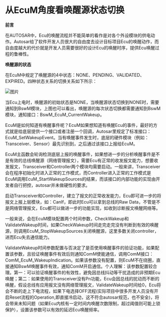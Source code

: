 # 从EcuM角度看唤醒源状态切换

**前言**

​    在AUTOSAR中，Ecu的唤醒流程并不能简单的看作是对各个外设模块的供电动作。Autosar给了软件开发人员很大的自由度去设计目标项目Ecu的唤醒动作，而自由度越大的代价就是开发人员需要很好的设计Ecu的唤醒时序，提供Ecu唤醒过程的鲁棒性。

**唤醒源的状态**

   在EcuM中规定了唤醒源的4中状态：NONE、PENDING、VALIDATED、EXPIRED。四种状态关系的切换关系如下所示：

![图片](https://mmbiz.qpic.cn/mmbiz_png/eEEQvxEw8vyDjHyv777XHFEswPTSXFSxtz8NFqpPqia1aDyuX1Bj8OCuJyZnRuQZt0LwVjPk2M72MZ8wia6rCu9g/640?wx_fmt=png&wxfrom=5&wx_lazy=1&wx_co=1)

​    当Ecu上电时，唤醒源的初始状态是NONE，当唤醒源状态切换到NONE时，需要通知到BswM模块，上图也可以看出，唤醒源的每次状态切换都需要通知到BswM模块，通知接口：BswM_EcuM_CurrentWakeup。



​    EcuM是如何知道有唤醒事件呢？EcuM如果想知道有唤醒Ecu的事件，最好的方式就是给底层提供一个接口或者注册一个回调，Autosar里规定了标准接口：EcuM_SetWakeupEvent。当有唤醒事件发生时，底层的硬件模块（例如：Transceiver、Sensor）最先识别到，之后通过该接口上报给EcuM。

​    EcuM主函数会轮询检测底层上报的唤醒事件，如果想进一步的分析唤醒事件是不是有效的总线唤醒源（网络管理报文），需要Ecu有正常的收发报文能力，想要收发报文，Transceiver和Controller两个模块均需要启动。一般来讲，Transceiver会在程序初始化时进入正常的工作模式，而Controller进入正常的工作模式是EcuM调用EcuM_StartWakeupSources的结果，而该接口的内部功能的实现由开发者自行把控，autosar并未做硬性的要求。

​    启动Transceiver和Controller，建立了报文的正常收发能力，Ecu即可进一步的将报文上报上层模块，如：CanIf，即此时Ecu可以拿到总线的Raw Data，不管是不是网络管理报文，Ecu都可以做进一步的功能实现，如收到诊断报文唤醒网络等。

   一般来说，会在EcuM模块配置两个时间参数，CheckWakeup和ValidateWakeup时间，如果CheckWakeup时间走完走完没有判断到有效的唤醒源，则调用EcuM_StopWakeupSources关闭唤醒源，这里多数关闭controller，进而Ecu失去通信能力。

​    ValidateWakeup时间参数配置与否决定了是否使用唤醒事件的验证功能，如果配置该参数，且验证唤醒事件有效后则通知ComM使能通信，调用ComM接口：ComM_EcuM_WakeupIndication。如果该参数没有配置，则EcuM不在绕圈，直接通知BswM唤醒事件有效，通知ComM开启通信。个人理解：该参数配置较合理。第一：可以验证唤醒事件的有效性，避免因总线抖动等干扰造成的非预期Ecu唤醒；第二：如果使用的Transceiver没有Pn功能，Ecu会因总线的扰动而不断的唤醒，假设总线有应用报文没有网络管理报文，ValidateWakeup时间给0，Ecu将会不断的走上下电流程，如果下电选择OFF流程(实际项目中很多开发人员没有开启Reset流程的Operation,即直接冷启动，这不符合autosar规范，也不安全)，将会带来未知问题（如果Ecu内核有一定时间内唤醒次数限制，超过阈值则可能上锁保护），设置该参数可以有效的延迟Ecu唤醒频率。
